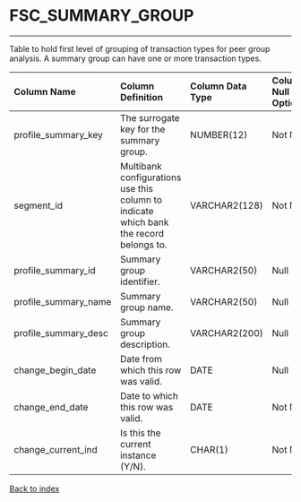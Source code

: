 # FSC_SUMMARY_GROUP

---

Table to hold first level of grouping of transaction types for peer group analysis.  A summary group can have one or more transaction types.

| Column Name          | Column Definition                                                                      | Column Data Type   | Column Null Option   | PK   | FK   |
|:---------------------|:---------------------------------------------------------------------------------------|:-------------------|:---------------------|:-----|:-----|
| profile_summary_key  | The surrogate key for the summary group.                                               | NUMBER(12)         | Not Null             | Yes  | No   |
| segment_id           | Multibank configurations use this column to indicate which bank the record belongs to. | VARCHAR2(128)      | Not Null             | Yes  | No   |
| profile_summary_id   | Summary group identifier.                                                              | VARCHAR2(50)       | Null                 | No   | No   |
| profile_summary_name | Summary group name.                                                                    | VARCHAR2(50)       | Null                 | No   | No   |
| profile_summary_desc | Summary group description.                                                             | VARCHAR2(200)      | Null                 | No   | No   |
| change_begin_date    | Date from which this row was valid.                                                    | DATE               | Null                 | No   | No   |
| change_end_date      | Date to which this row was valid.                                                      | DATE               | Not Null             | No   | No   |
| change_current_ind   | Is this the current instance (Y/N).                                                    | CHAR(1)            | Not Null             | No   | No   |

[Back to index](./index.md)